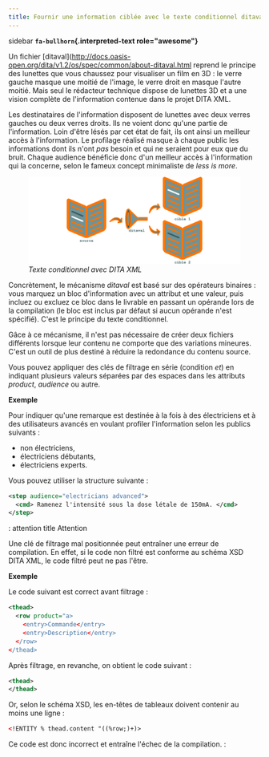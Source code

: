 ```yaml
---
title: Fournir une information ciblée avec le texte conditionnel ditaval
---
```


 sidebar
**`fa-bullhorn`{.interpreted-text role="awesome"}**

Un fichier
\[ditaval\](<http://docs.oasis-open.org/dita/v1.2/os/spec/common/about-ditaval.html>
reprend le principe des lunettes que vous chaussez pour visualiser un
film en 3D : le verre gauche masque une moitié de l'image, le verre
droit en masque l'autre moitié. Mais seul le rédacteur technique
dispose de lunettes 3D et a une vision complète de l'information
contenue dans le projet DITA XML.


Les destinataires de l'information disposent de lunettes avec deux
verres gauches ou deux verres droits. Ils ne voient donc qu'une partie
de l'information. Loin d'être lésés par cet état de fait, ils ont
ainsi un meilleur accès à l'information. Le profilage réalisé masque à
chaque public les informations dont ils n'ont *pas* besoin et qui ne
seraient pour eux que du bruit. Chaque audience bénéficie donc d'un
meilleur accès à l'information qui la concerne, selon le fameux concept
minimaliste de *less is more*.

<figure>
<img src="graphics/ditaval.svg" alt="graphics/ditaval.svg" />
<figcaption><em>Texte conditionnel avec DITA XML</em></figcaption>
</figure>

Concrètement, le mécanisme *ditaval* est basé sur des opérateurs
binaires : vous marquez un bloc d'information avec un attribut et une
valeur, puis incluez ou excluez ce bloc dans le livrable en passant un
opérande lors de la compilation (le bloc est inclus par défaut si aucun
opérande n'est spécifié). C'est le principe du texte conditionnel.

Gâce à ce mécanisme, il n'est pas nécessaire de créer deux fichiers
différents lorsque leur contenu ne comporte que des variations mineures.
C'est un outil de plus destiné à réduire la redondance du contenu
source.

Vous pouvez appliquer des clés de filtrage en série (condition *et*) en
indiquant plusieurs valeurs séparées par des espaces dans les attributs
*product*, *audience* ou autre.

**Exemple**

Pour indiquer qu'une remarque est destinée à la fois à des électriciens
et à des utilisateurs avancés en voulant profiler l'information selon
les publics suivants :

-   non électriciens,
-   électriciens débutants,
-   électriciens experts.

Vous pouvez utiliser la structure suivante :

``` xml
<step audience="electricians advanced">
  <cmd> Ramenez l'intensité sous la dose létale de 150mA. </cmd>
</step>
```

: attention
 title
Attention


Une clé de filtrage mal positionnée peut entraîner une erreur de
compilation. En effet, si le code non filtré est conforme au schéma XSD
DITA XML, le code filtré peut ne pas l'être.

**Exemple**

Le code suivant est correct avant filtrage :

``` xml
<thead>
  <row product="a>
    <entry>Commande</entry>
    <entry>Description</entry>
  </row>
</thead>
```

Après filtrage, en revanche, on obtient le code suivant :

``` xml
<thead>
</thead>
```

Or, selon le schéma XSD, les en-têtes de tableaux doivent contenir au
moins une ligne :

``` xml
<!ENTITY % thead.content "((%row;)+)>
```

Ce code est donc incorrect et entraîne l'échec de la compilation.
:
